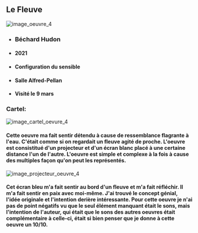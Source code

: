 ## Le Fleuve

![image_oeuvre_4](Medias/image_oeuvre_4.jpg)

* ### Béchard Hudon
* #### 2021
* #### Configuration du sensible
* #### Salle Alfred-Pellan
* #### Visité le 9 mars

### Cartel:
![image_cartel_oevure_4](Medias/image_cartel_oeuvre_4.jpg)

#### Cette oeuvre ma fait sentir détendu à cause de ressemblance flagrante à l'eau. C'était comme si on regardait un fleuve agité de proche. L'oeuvre est consistitué d'un projecteur et d'un écran blanc placé à une certaine distance l'un de l'autre. L'oeuvre est simple et complexe à la fois à cause des multiples façon qu'on peut les représentés. 

![image_projecteur_oeuvre_4](Medias/image_projecteur_oeuvre_4.jpg)

#### Cet écran bleu m'a fait sentir au bord d'un fleuve et m'a fait réfléchir. Il m'a fait sentir en paix avec moi-même. J'ai trouvé le concept génial, l'idée originale et l'intention derière intéressante. Pour cette oeuvre je n'ai pas de point négatifs vu que le seul élément manquant était le sons, mais l'intention de l'auteur, qui était que le sons des autres oeuvres était complémentaire à celle-ci, était si bien penser que je donne à cette oeuvre un 10/10.
